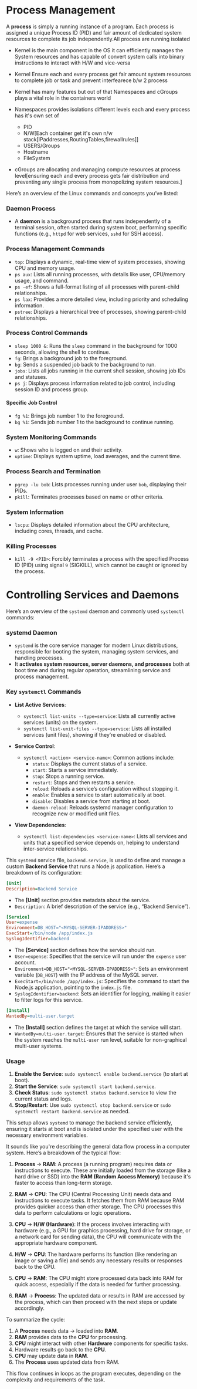 # Process Management

A **process** is simply a running instance of a program. Each process is assigned a unique Process ID (PID) and fair amount of dedicated  system resources to complete its job independently.All process are running isolated

- Kernel is the main component in the OS it can efficiently manages the System resources and has capable of convert system calls into binary instructions to interact with H/W and vice-versa
- Kernel Ensure each and every process get fair amount system resources to complete job or task and prevent interfearece b/w 2 process
- Kernel has many features but out of that Namespaces and cGroups plays a vital role in the containers world

- Namespaces provides isolations different levels each and every process has it's own set of
  - PID
  - N/W[Each container get it's own n/w stack[IPaddresses,RoutingTables,firewallrules]]
  - USERS/Groups
  - Hostname
  - FileSystem

- cGroups are allocating and managing compute resources at process level[ensuring each and every process gets fair distribution and preventing any single process from monopolizing system resources.]

Here’s an overview of the Linux commands and concepts you’ve listed:

### **Daemon Process**
- A **daemon** is a background process that runs independently of a terminal session, often started during system boot, performing specific functions (e.g., `httpd` for web services, `sshd` for SSH access).

### **Process Management Commands**
- `top`: Displays a dynamic, real-time view of system processes, showing CPU and memory usage.
- `ps aux`: Lists all running processes, with details like user, CPU/memory usage, and command.
- `ps -ef`: Shows a full-format listing of all processes with parent-child relationships.
- `ps lax`: Provides a more detailed view, including priority and scheduling information.
- `pstree`: Displays a hierarchical tree of processes, showing parent-child relationships.

### **Process Control Commands**
- `sleep 1000 &`: Runs the `sleep` command in the background for 1000 seconds, allowing the shell to continue.
- `fg`: Brings a background job to the foreground.
- `bg`: Sends a suspended job back to the background to run.
- `jobs`: Lists all jobs running in the current shell session, showing job IDs and statuses.
- `ps j`: Displays process information related to job control, including session ID and process group.

#### Specific Job Control
- `fg %1`: Brings job number 1 to the foreground.
- `bg %1`: Sends job number 1 to the background to continue running.

### **System Monitoring Commands**
- `w`: Shows who is logged on and their activity.
- `uptime`: Displays system uptime, load averages, and the current time.

### **Process Search and Termination**
- `pgrep -lu bob`: Lists processes running under user `bob`, displaying their PIDs.
- `pkill`: Terminates processes based on name or other criteria.

### **System Information**
- `lscpu`: Displays detailed information about the CPU architecture, including cores, threads, and cache.

### **Killing Processes**
- `kill -9 <PID>`: Forcibly terminates a process with the specified Process ID (PID) using signal `9` (SIGKILL), which cannot be caught or ignored by the process.


# Controlling Services and Daemons
Here’s an overview of the `systemd` daemon and commonly used `systemctl` commands:

### **systemd Daemon**
- `systemd` is the core service manager for modern Linux distributions, responsible for booting the system, managing system services, and handling processes.
- It **activates system resources, server daemons, and processes** both at boot time and during regular operation, streamlining service and process management.

### **Key `systemctl` Commands**
- **List Active Services**:
  - `systemctl list-units --type=service`: Lists all currently active services (units) on the system.
  - `systemctl list-unit-files --type=service`: Lists all installed services (unit files), showing if they’re enabled or disabled.

- **Service Control**:
  - `systemctl <action> <service-name>`: Common actions include:
    - `status`: Displays the current status of a service.
    - `start`: Starts a service immediately.
    - `stop`: Stops a running service.
    - `restart`: Stops and then restarts a service.
    - `reload`: Reloads a service’s configuration without stopping it.
    - `enable`: Enables a service to start automatically at boot.
    - `disable`: Disables a service from starting at boot.
    - `daemon-reload`: Reloads systemd manager configuration to recognize new or modified unit files.

- **View Dependencies**:
  - `systemctl list-dependencies <service-name>`: Lists all services and units that a specified service depends on, helping to understand inter-service relationships.


This `systemd` service file, `backend.service`, is used to define and manage a custom **Backend Service** that runs a Node.js application. Here’s a breakdown of its configuration:

```ini
[Unit]
Description=Backend Service
```
- The **[Unit]** section provides metadata about the service.
- `Description`: A brief description of the service (e.g., “Backend Service”).

```ini
[Service]
User=expense
Environment=DB_HOST="<MYSQL-SERVER-IPADDRESS>"
ExecStart=/bin/node /app/index.js
SyslogIdentifier=backend
```
- The **[Service]** section defines how the service should run.
- `User=expense`: Specifies that the service will run under the `expense` user account.
- `Environment=DB_HOST="<MYSQL-SERVER-IPADDRESS>"`: Sets an environment variable (`DB_HOST`) with the IP address of the MySQL server.
- `ExecStart=/bin/node /app/index.js`: Specifies the command to start the Node.js application, pointing to the `index.js` file.
- `SyslogIdentifier=backend`: Sets an identifier for logging, making it easier to filter logs for this service.

```ini
[Install]
WantedBy=multi-user.target
```
- The **[Install]** section defines the target at which the service will start.
- `WantedBy=multi-user.target`: Ensures that the service is started when the system reaches the `multi-user` run level, suitable for non-graphical multi-user systems.

### Usage
1. **Enable the Service**: `sudo systemctl enable backend.service` (to start at boot).
2. **Start the Service**: `sudo systemctl start backend.service`.
3. **Check Status**: `sudo systemctl status backend.service` to view the current status and logs.
4. **Stop/Restart**: Use `sudo systemctl stop backend.service` or `sudo systemctl restart backend.service` as needed.

This setup allows `systemd` to manage the backend service efficiently, ensuring it starts at boot and is isolated under the specified user with the necessary environment variables.




It sounds like you're describing the general data flow process in a computer system. Here’s a breakdown of the typical flow:

1. **Process** → **RAM**: A process (a running program) requires data or instructions to execute. These are initially loaded from the storage (like a hard drive or SSD) into the **RAM (Random Access Memory)** because it's faster to access than long-term storage.

2. **RAM** → **CPU**: The CPU (Central Processing Unit) needs data and instructions to execute tasks. It fetches them from RAM because RAM provides quicker access than other storage. The CPU processes this data to perform calculations or logic operations.

3. **CPU** → **H/W (Hardware)**: If the process involves interacting with hardware (e.g., a GPU for graphics processing, hard drive for storage, or a network card for sending data), the CPU will communicate with the appropriate hardware component.

4. **H/W** → **CPU**: The hardware performs its function (like rendering an image or saving a file) and sends any necessary results or responses back to the CPU.

5. **CPU** → **RAM**: The CPU might store processed data back into RAM for quick access, especially if the data is needed for further processing.

6. **RAM** → **Process**: The updated data or results in RAM are accessed by the process, which can then proceed with the next steps or update accordingly.

To summarize the cycle:
1. A **Process** needs data → loaded into **RAM**.
2. **RAM** provides data to the **CPU** for processing.
3. **CPU** might interact with other **Hardware** components for specific tasks.
4. Hardware results go back to the **CPU**.
5. **CPU** may update data in **RAM**.
6. The **Process** uses updated data from RAM.

This flow continues in loops as the program executes, depending on the complexity and requirements of the task.